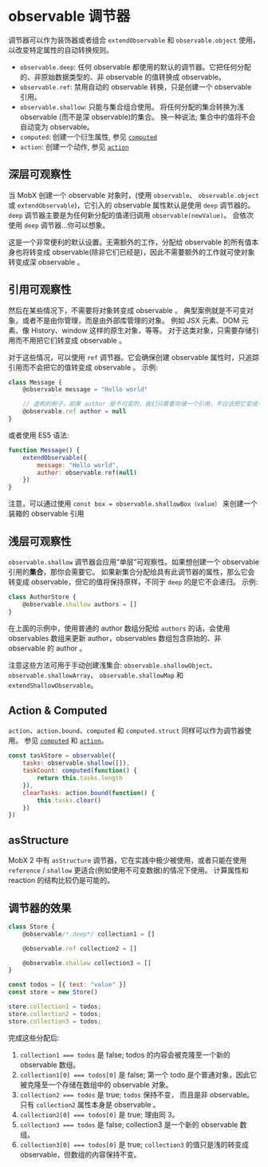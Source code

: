 # observable 调节器

调节器可以作为装饰器或者组合 `extendObservable` 和 `observable.object` 使用，以改变特定属性的自动转换规则。

* `observable.deep`: 任何 observable 都使用的默认的调节器。它把任何分配的、非原始数据类型的、非 observable 的值转换成 observable。
* `observable.ref`: 禁用自动的 observable 转换，只是创建一个 observable 引用。
* `observable.shallow`: 只能与集合组合使用。 将任何分配的集合转换为浅 observable (而不是深 observable)的集合。 换一种说法; 集合中的值将不会自动变为 observable。
* `computed`: 创建一个衍生属性, 参见 [`computed`](computed-decorator.md)
* `action`: 创建一个动作, 参见 [`action`](action.md)

## 深层可观察性

当 MobX 创建一个 observable 对象时，(使用 `observable`、 `observable.object` 或 `extendObservable`)，它引入的 observable 属性默认是使用 `deep` 调节器的。`deep` 调节器主要是为任何新分配的值递归调用 `observable(newValue)`。
会依次使用 `deep` 调节器...你可以想象。

这是一个非常便利的默认设置。无需额外的工作，分配给 observable 的所有值本身也将转变成 observable(除非它们已经是)，因此不需要额外的工作就可使对象转变成深 observable 。

## 引用可观察性

然后在某些情况下，不需要将对象转变成 observable 。
典型案例就是不可变对象，或者不是由你管理，而是由外部库管理的对象。
例如 JSX 元素、DOM 元素、像 History、window 这样的原生对象，等等。
对于这类对象，只需要存储引用而不用把它们转变成 observable 。

对于这些情况，可以使用 `ref` 调节器。它会确保创建 observable 属性时，只追踪引用而不会把它的值转变成 observable 。
示例:

```javascript
class Message {
    @observable message = "Hello world"

    // 虚构的例子，如果 author 是不可变的，我们只需要存储一个引用，不应该把它变成一个可变的 observable 对象
    @observable.ref author = null
}
```

或者使用 ES5 语法:

```javascript
function Message() {
    extendObservable({
        message: "Hello world",
        author: observable.ref(null)
    })
}
```

注意，可以通过使用 `const box = observable.shallowBox（value）` 来创建一个装箱的 observable 引用

## 浅层可观察性

`observable.shallow` 调节器会应用“单层”可观察性。如果想创建一个 observable 引用的**集合**，那你会需要它。
如果新集合分配给具有此调节器的属性，那么它会转变成 observable，但它的值将保持原样，不同于 `deep` 的是它不会递归。
示例:

```javascript
class AuthorStore {
    @observable.shallow authors = []
}
```
在上面的示例中，使用普通的 author 数组分配给 `authors` 的话，会使用 observables 数组来更新 author，observables 数组包含原始的、非 observable 的 author 。

注意这些方法可用于手动创建浅集合: `observable.shallowObject`、 `observable.shallowArray`、 `observable.shallowMap` 和 `extendShallowObservable`。

## Action & Computed

`action`、`action.bound`、`computed` 和 `computed.struct` 同样可以作为调节器使用。
参见 [`computed`](computed-decorator.md) 和 [`action`](action.md)。

```javascript
const taskStore = observable({
    tasks: observable.shallow([]),
    taskCount: computed(function() {
        return this.tasks.length
    }),
    clearTasks: action.bound(function() {
        this.tasks.clear()
    })
})
```

## asStructure

MobX 2 中有 `asStructure` 调节器，它在实践中极少被使用，或者只能在使用 `reference` / `shallow` 更适合(例如使用不可变数据)的情况下使用。
计算属性和 reaction 的结构比较仍是可能的。

## 调节器的效果

```javascript
class Store {
    @observable/*.deep*/ collection1 = []

    @observable.ref collection2 = []

    @observable.shallow collection3 = []
}

const todos = [{ test: "value" }]
const store = new Store()

store.collection1 = todos;
store.collection2 = todos;
store.collection3 = todos;
```

完成这些分配后:

1. `collection1 === todos` 是 false; todos 的内容会被克隆至一个新的 observable 数组。
2. `collection1[0] === todos[0]` 是 false; 第一个 todo 是个普通对象，因此它被克隆至一个存储在数组中的 observable 对象。
3. `collection2 === todos` 是 true; `todos` 保持不变， 而且是非 observable。 只有 `collection2` 属性本身是 observable 。
4. `collection2[0] === todos[0]` 是 true; 理由同 3。
5. `collection3 === todos` 是 false; collection3 是一个新的 observable 数组。
6. `collection3[0] === todos[0]` 是 true; `collection3` 的值只是浅的转变成 observable，但数组的内容保持不变。
